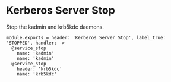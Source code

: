 
# Kerberos Server Stop

Stop the kadmin and krb5kdc daemons.

    module.exports = header: 'Kerberos Server Stop', label_true: 'STOPPED', handler: -> 
      @service_stop
        name: 'kadmin'
        name: 'kadmin'
      @service_stop
        header: 'krb5kdc'
        name: 'krb5kdc'
